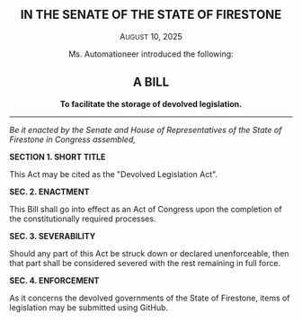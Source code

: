 <div align="center">

## IN THE SENATE OF THE STATE OF FIRESTONE

A<small>UGUST</small> 10, 2025

Ms. Automationeer introduced the following:

## **A BILL**

**To facilitate the storage of devolved legislation.**

</div>

---

*Be it enacted by the Senate and House of Representatives of the State of Firestone in Congress assembled,*

**SECTION 1. SHORT TITLE**

This Act may be cited as the "Devolved Legislation Act".

**SEC. 2. ENACTMENT**

This Bill shall go into effect as an Act of Congress upon the completion of the constitutionally required processes.

**SEC. 3. SEVERABILITY**

Should any part of this Act be struck down or declared unenforceable, then that part shall be considered severed with the rest remaining in full force.

**SEC. 4. ENFORCEMENT**

As it concerns the devolved governments of the State of Firestone, items of legislation may be submitted using GitHub.

